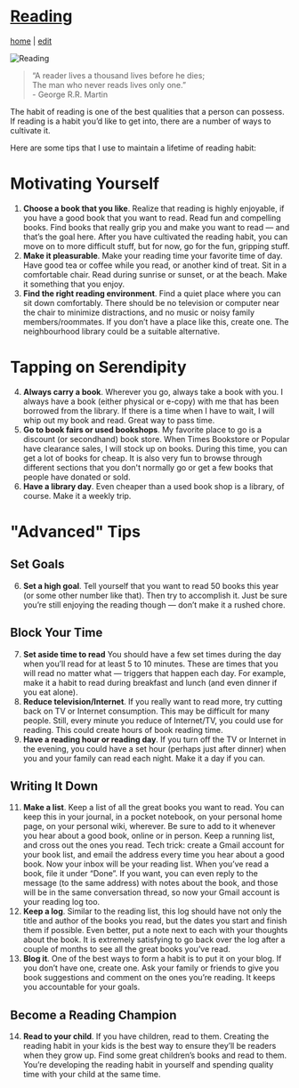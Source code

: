 # [Reading](https://alwinwoo.github.io/pages/reading.html)
[home](https://alwinwoo.github.io/) | [edit](https://github.com/alwinwoo/alwinwoo.github.io/edit/master/pages/reading.md)

![Reading](https://alwinwoo.github.io/assets/img/reading.jpg "Cultivate the Love for Reading")

> “A reader lives a thousand lives before he dies;<br>The man who never reads lives only one.”<br>- George R.R. Martin

The habit of reading is one of the best qualities that a person can possess. If reading is a habit you’d like to get into, there are a number of ways to cultivate it.

Here are some tips that I use to maintain a lifetime of reading habit:

# Motivating Yourself
1. **Choose a book that you like**. Realize that reading is highly enjoyable, if you have a good book that you want to read. Read fun and compelling books. Find books that really grip you and make you want to read — and that’s the goal here. After you have cultivated the reading habit, you can move on to more difficult stuff, but for now, go for the fun, gripping stuff. 
2. **Make it pleasurable**. Make your reading time your favorite time of day. Have good tea or coffee while you read, or another kind of treat. Sit in a comfortable chair. Read during sunrise or sunset, or at the beach. Make it something that you enjoy.
3. **Find the right reading environment**. Find a quiet place where you can sit down comfortably. There should be no television or computer near the chair to minimize distractions, and no music or noisy family members/roommates. If you don’t have a place like this, create one. The neighbourhood library could be a suitable alternative. 

# Tapping on Serendipity
4. **Always carry a book**. Wherever you go, always take a book with you. I always have a book (either physical or e-copy) with me that has been borrowed from the library. If there is a time when I have to wait, I will whip out my book and read. Great way to pass time.
5. **Go to book fairs or used bookshops**. My favorite place to go is a discount (or secondhand) book store. When Times Bookstore or Popular have clearance sales, I will stock up on books. During this time, you can get a lot of books for cheap. It is also very fun to browse through different sections that you don't normally go or get a few books that people have donated or sold. 
9. **Have a library day**. Even cheaper than a used book shop is a library, of course. Make it a weekly trip.

# "Advanced" Tips

## Set Goals
6. **Set a high goal**. Tell yourself that you want to read 50 books this year (or some other number like that). Then try to accomplish it. Just be sure you’re still enjoying the reading though — don’t make it a rushed chore.

## Block Your Time
7. **Set aside time to read** You should have a few set times during the day when you’ll read for at least 5 to 10 minutes. These are times that you will read no matter what — triggers that happen each day. For example, make it a habit to read during breakfast and lunch (and even dinner if you eat alone). 
10. **Reduce television/Internet**. If you really want to read more, try cutting back on TV or Internet consumption. This may be difficult for many people. Still, every minute you reduce of Internet/TV, you could use for reading. This could create hours of book reading time.
8. **Have a reading hour or reading day**. If you turn off the TV or Internet in the evening, you could have a set hour (perhaps just after dinner) when you and your family can read each night. Make it a day if you can.

## Writing It Down
11. **Make a list**. Keep a list of all the great books you want to read. You can keep this in your journal, in a pocket notebook, on your personal home page, on your personal wiki, wherever. Be sure to add to it whenever you hear about a good book, online or in person. Keep a running list, and cross out the ones you read. Tech trick: create a Gmail account for your book list, and email the address every time you hear about a good book. Now your inbox will be your reading list. When you’ve read a book, file it under “Done”. If you want, you can even reply to the message (to the same address) with notes about the book, and those will be in the same conversation thread, so now your Gmail account is your reading log too.
12. **Keep a log**. Similar to the reading list, this log should have not only the title and author of the books you read, but the dates you start and finish them if possible. Even better, put a note next to each with your thoughts about the book. It is extremely satisfying to go back over the log after a couple of months to see all the great books you’ve read.
13. **Blog it**. One of the best ways to form a habit is to put it on your blog. If you don’t have one, create one. Ask your family or friends to give you book suggestions and comment on the ones you’re reading. It keeps you accountable for your goals.

## Become a Reading Champion
14. **Read to your child**. If you have children, read to them. Creating the reading habit in your kids is the best way to ensure they’ll be readers when they grow up. Find some great children’s books and read to them. You’re developing the reading habit in yourself and spending quality time with your child at the same time.
